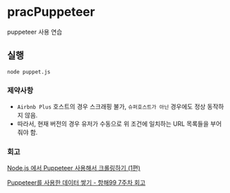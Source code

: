 # pracPuppeteer
puppeteer 사용 연습

## 실행

```
node puppet.js
```

### 제약사항

- `Airbnb Plus` 호스트의 경우 스크래핑 불가, `슈퍼호스트가 아닌` 경우에도 정상 동작하지 않음.
- 따라서, 현재 버전의 경우 유저가 수동으로 위 조건에 일치하는 URL 목록들을 부어줘야 함.

### 회고

[Node.js 에서 Puppeteer 사용해서 크롤링하기 (1편)](https://github.com/Sinclebear/TIL/blob/main/TIL/2022/02/2022_02_21-TIL.md)

[Puppeteer를 사용한 데이터 쌓기 - 항해99 7주차 회고](https://velog.io/@sinclebear/%ED%95%AD%ED%95%B499-7%EC%A3%BC%EC%B0%A8-%ED%9A%8C%EA%B3%A0)

